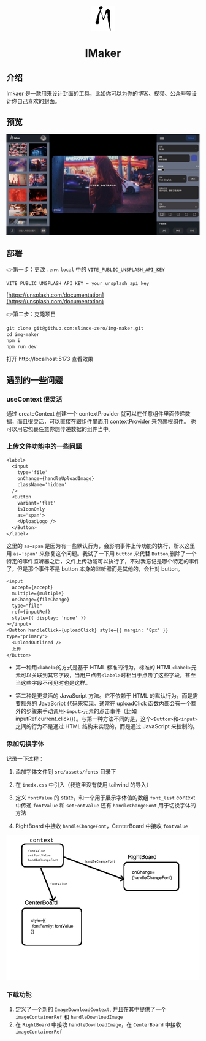 <p align="center">
  <img src="/public/favicon.png" alt="favicon">
</p>
<h1 align="center"> IMaker </h1>



## 介绍

Imkaer 是一款用来设计封面的工具，比如你可以为你的博客、视频、公众号等设计你自己喜欢的封面。

## 预览

![intro](/public/intro.png)


## 部署

👉第一步：更改 `.env.local` 中的 `VITE_PUBLIC_UNSPLASH_API_KEY`

    VITE_PUBLIC_UNSPLASH_API_KEY = your_unsplash_api_key

[https://unsplash.com/documentation](https://unsplash.com/documentation)

👉第二步：克隆项目

    git clone git@github.com:slince-zero/img-maker.git
    cd img-maker
    npm i 
    npm run dev
  
打开 http://localhost:5173 查看效果


## 遇到的一些问题
### useContext 很灵活

通过 createContext 创建一个 contextProvider 就可以在任意组件里面传递数据，而且很灵活，可以直接在跟组件里面用 contextProvider 来包裹根组件。
也可以用它包裹任意你想传递数据的组件当中。

### 上传文件功能中的一些问题

```tsx
<label>
  <input
    type='file'
    onChange={handleUploadImage}
    className='hidden'
  />
  <Button
    variant='flat'
    isIconOnly
    as='span'>
    <UploadLogo />
  </Button>
</label>
```

这里的 `as=span` 是因为有一些默认行为，会影响事件上传功能的执行，所以这里用 `as='span'` 来修复这个问题。我试了一下用 `button` 来代替 `Button`,删除了一个特定的事件监听器之后，文件上传功能可以执行了，不过我忘记是哪个特定的事件了，但是那个事件不是 button 本身的监听器而是其他的，会针对 button。

```tsx
<input
  accept={accept}
  multiple={multiple}
  onChange={fileChange}
  type="file"
  ref={inputRef}
  style={{ display: 'none' }}
></input>
<Button handleClick={uploadClick} style={{ margin: '8px' }} type="primary">
  <UploadOutlined />
  上传
</Button>
```

- 第一种用`<label>`的方式是基于 HTML 标准的行为。标准的 HTML`<label>`元素可以关联到其它字段，当用户点击`<label>`时相当于点击了这些字段，甚至当这些字段不可见时也是这样。

- 第二种是更灵活的 JavaScript 方法。它不依赖于 HTML 的默认行为，而是需要额外的 JavaScript 代码来实现。通常在 uploadClick 函数内部会有一个额外的步骤来手动调用`<input>`元素的点击事件（比如 inputRef.current.click()）。与第一种方法不同的是，这个`<Button>`和`<input>`之间的行为不是通过 HTML 结构来实现的，而是通过 JavaScript 来控制的。

### 添加切换字体

记录一下过程：

1. 添加字体文件到 `src/assets/fonts` 目录下
2. 在 `inedx.css` 中引入（我这里没有使用 tailwind 的导入）
3. 定义 `fontValue` 的 state，和一个用于展示字体值的数组 `font_list`
   context 中传递 `fontValue` 和 `setFontValue` 还有 `handleChangeFont` 用于切换字体的方法

4. RightBoard 中接收 `handleChangeFont`，CenterBoard 中接收 `fontValue`

![图片](/src/assets/images/font.png)

### 下载功能

1. 定义了一个新的 `ImageDownloadContext`, 并且在其中提供了一个 `imageContainerRef` 和 `handleDownloadImage`
2. 在 `RightBoard` 中接收 `handleDownloadImage`，在 `CenterBoard` 中接收 `imageContainerRef`
